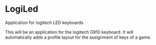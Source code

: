 # LogiLed
Application for logitech LED keyboards

This will be an application for the logitech G910 keyboard. It will automatically adds a profile layout for the assignment of keys of a game.
